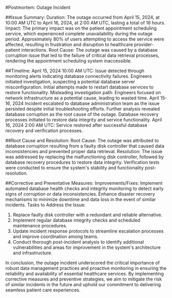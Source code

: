 #Postmortem: Outage Incident

##Issue Summary:
 Duration: The outage occurred from April 15, 2024, at 10:00 AM UTC to April 16, 2024, at 2:00 AM UTC, lasting a total of 16 hours.
 Impact: The primary impact was on the patient appointment scheduling service, which experienced complete unavailability during the outage period. Approximately 80% of users attempting to access the service were affected, resulting in frustration and disruption to healthcare provider-patient interactions.
 Root Cause: The outage was caused by a database corruption issue that led to the failure of critical data retrieval processes, rendering the appointment scheduling system inaccessible.

##Timeline:
 April 15, 2024
   10:00 AM UTC: Issue detected through monitoring alerts indicating database connectivity failures.
   Engineers initiated investigation, suspecting a potential database server misconfiguration.
   Initial attempts made to restart database services to restore functionality.
   Misleading investigation path: Engineers focused on network infrastructure as a potential cause, leading to wasted time.
 April 15-16, 2024
   Incident escalated to database administration team as the issue persisted despite initial troubleshooting efforts.
   Further analysis revealed database corruption as the root cause of the outage.
   Database recovery processes initiated to restore data integrity and service functionality.
 April 16, 2024
   2:00 AM UTC: Service restored after successful database recovery and verification processes.

##Root Cause and Resolution:
 Root Cause: The outage was attributed to database corruption resulting from a faulty disk controller that caused data inconsistencies and prevented proper data retrieval.
 Resolution: The issue was addressed by replacing the malfunctioning disk controller, followed by database recovery procedures to restore data integrity. Verification tests were conducted to ensure the system's stability and functionality post-resolution.

##Corrective and Preventative Measures:
 Improvements/Fixes:
   Implement automated database health checks and integrity monitoring to detect early signs of corruption or data inconsistencies.
   Enhance disaster recovery mechanisms to minimize downtime and data loss in the event of similar incidents.
 Tasks to Address the Issue:
  1. Replace faulty disk controller with a redundant and reliable alternative.
  2. Implement regular database integrity checks and scheduled maintenance procedures.
  3. Update incident response protocols to streamline escalation processes and improve coordination among teams.
  4. Conduct thorough post-incident analysis to identify additional vulnerabilities and areas for improvement in the system's architecture and infrastructure.

In conclusion, the outage incident underscored the critical importance of robust data management practices and proactive monitoring in ensuring the reliability and availability of essential healthcare services. By implementing corrective measures and preventive strategies, we aim to mitigate the risk of similar incidents in the future and uphold our commitment to delivering seamless patient care experiences.
